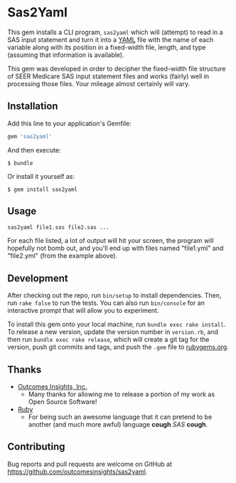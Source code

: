 # Sas2Yaml

This gem installs a CLI program, `sas2yaml` which will (attempt) to read in a SAS input statement and turn it into a [YAML](http://yaml.org/) file with the name of each variable along with its position in a fixed-width file, length, and type (assuming that information is available).

This gem was developed in order to decipher the fixed-width file structure of SEER Medicare SAS input statement files and works (fairly) well in processing those files.  Your mileage almost certainly will vary.

## Installation

Add this line to your application's Gemfile:

```ruby
gem 'sas2yaml'
```

And then execute:

    $ bundle

Or install it yourself as:

    $ gem install sas2yaml

## Usage

```
sas2yaml file1.sas file2.sas ...
```

For each file listed, a lot of output will hit your screen, the program will hopefully not bomb out, and you'll end up with files named "file1.yml" and "file2.yml" (from the example above).

## Development

After checking out the repo, run `bin/setup` to install dependencies. Then, run `rake false` to run the tests. You can also run `bin/console` for an interactive prompt that will allow you to experiment.

To install this gem onto your local machine, run `bundle exec rake install`. To release a new version, update the version number in `version.rb`, and then run `bundle exec rake release`, which will create a git tag for the version, push git commits and tags, and push the `.gem` file to [rubygems.org](https://rubygems.org).

## Thanks
- [Outcomes Insights, Inc.](http://outins.com/)
  - Many thanks for allowing me to release a portion of my work as Open Source Software!
- [Ruby](https://www.ruby-lang.org/en/)
  - For being such an awesome language that it can pretend to be another (and much more awful) language **cough** *SAS* **cough**.


## Contributing

Bug reports and pull requests are welcome on GitHub at https://github.com/outcomesinsights/sas2yaml.

